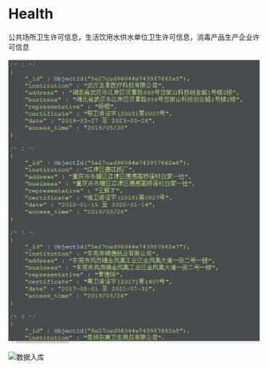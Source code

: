 # Health
公共场所卫生许可信息，生活饮用水供水单位卫生许可信息，消毒产品生产企业许可信息

![数据入库](photo/截图.jpg)

![数据入库](https://img-blog.csdnimg.cn/20200122122032482.jpg?x-oss-process=image/watermark,type_ZmFuZ3poZW5naGVpdGk,shadow_10,text_aHR0cHM6Ly9ibG9nLmNzZG4ubmV0L3FxXzM0MDY5MTgw)
